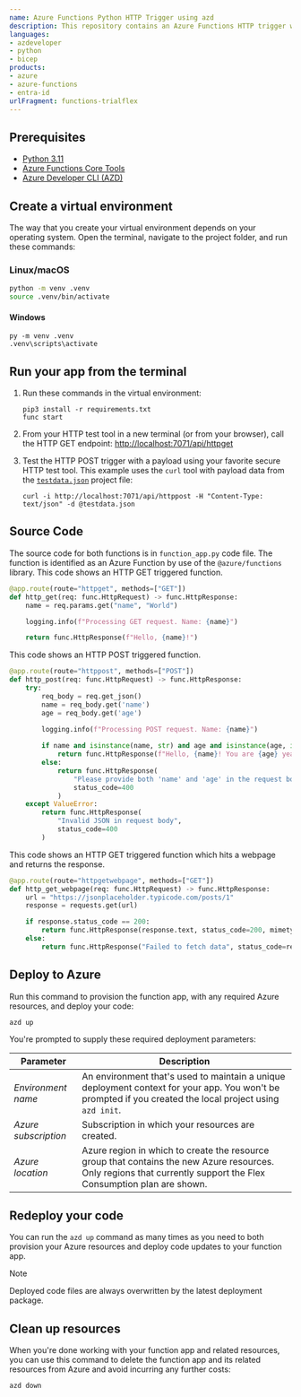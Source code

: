 ```yaml
---
name: Azure Functions Python HTTP Trigger using azd
description: This repository contains an Azure Functions HTTP trigger written in Python and deployed to Azure Functions Flex Consumption using the Azure Developer CLI (azd).
languages:
- azdeveloper
- python
- bicep
products:
- azure
- azure-functions
- entra-id
urlFragment: functions-trialflex
---
```


## Prerequisites

+ [Python 3.11](https://www.python.org/)
+ [Azure Functions Core Tools](https://learn.microsoft.com/azure/azure-functions/functions-run-local#install-the-azure-functions-core-tools)
+ [Azure Developer CLI (AZD)](https://learn.microsoft.com/azure/developer/azure-developer-cli/install-azd)

## Create a virtual environment

The way that you create your virtual environment depends on your operating system.
Open the terminal, navigate to the project folder, and run these commands:

### Linux/macOS

```bash
python -m venv .venv
source .venv/bin/activate
```

#### Windows

```shell
py -m venv .venv
.venv\scripts\activate
```

## Run your app from the terminal

1. Run these commands in the virtual environment:

    ```shell
    pip3 install -r requirements.txt
    func start
    ```

2. From your HTTP test tool in a new terminal (or from your browser), call the HTTP GET endpoint: <http://localhost:7071/api/httpget>

3. Test the HTTP POST trigger with a payload using your favorite secure HTTP test tool. This example uses the `curl` tool with payload data from the [`testdata.json`](./testdata.json) project file:

    ```shell
    curl -i http://localhost:7071/api/httppost -H "Content-Type: text/json" -d @testdata.json
    ```

## Source Code

The source code for both functions is in `function_app.py` code file. The function is identified as an Azure Function by use of the `@azure/functions` library. This code shows an HTTP GET triggered function.  

```python
@app.route(route="httpget", methods=["GET"])
def http_get(req: func.HttpRequest) -> func.HttpResponse:
    name = req.params.get("name", "World")

    logging.info(f"Processing GET request. Name: {name}")

    return func.HttpResponse(f"Hello, {name}!")
```

This code shows an HTTP POST triggered function.

```python
@app.route(route="httppost", methods=["POST"])
def http_post(req: func.HttpRequest) -> func.HttpResponse:
    try:
        req_body = req.get_json()
        name = req_body.get('name')
        age = req_body.get('age')
        
        logging.info(f"Processing POST request. Name: {name}")

        if name and isinstance(name, str) and age and isinstance(age, int):
            return func.HttpResponse(f"Hello, {name}! You are {age} years old!")
        else:
            return func.HttpResponse(
                "Please provide both 'name' and 'age' in the request body.",
                status_code=400
            )
    except ValueError:
        return func.HttpResponse(
            "Invalid JSON in request body",
            status_code=400
        )
```

This code shows an HTTP GET triggered function which hits a webpage and returns the response.

```python
@app.route(route="httpgetwebpage", methods=["GET"])
def http_get_webpage(req: func.HttpRequest) -> func.HttpResponse:
    url = "https://jsonplaceholder.typicode.com/posts/1"
    response = requests.get(url)

    if response.status_code == 200:
        return func.HttpResponse(response.text, status_code=200, mimetype="application/json")
    else:
        return func.HttpResponse("Failed to fetch data", status_code=response.status_code)
```

## Deploy to Azure

Run this command to provision the function app, with any required Azure resources, and deploy your code:

```shell
azd up
```

You're prompted to supply these required deployment parameters:

| Parameter | Description |
| ---- | ---- |
| _Environment name_ | An environment that's used to maintain a unique deployment context for your app. You won't be prompted if you created the local project using `azd init`.|
| _Azure subscription_ | Subscription in which your resources are created.|
| _Azure location_ | Azure region in which to create the resource group that contains the new Azure resources. Only regions that currently support the Flex Consumption plan are shown.|

## Redeploy your code

You can run the `azd up` command as many times as you need to both provision your Azure resources and deploy code updates to your function app. 

>[!NOTE]
>Deployed code files are always overwritten by the latest deployment package.

## Clean up resources

When you're done working with your function app and related resources, you can use this command to delete the function app and its related resources from Azure and avoid incurring any further costs:

```shell
azd down
```
